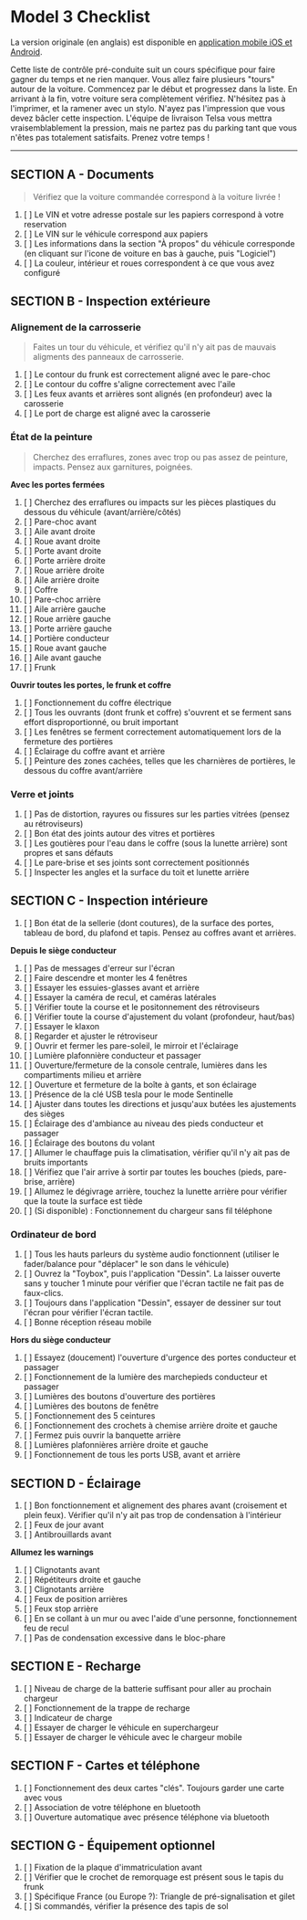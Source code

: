 # Model 3 Checklist #

La version originale (en anglais) est disponible en [application mobile iOS et Android](https://teslaprep.glideapp.io).

Cette liste de contrôle pré-conduite suit un cours spécifique pour faire gagner du temps et ne rien manquer. Vous allez faire plusieurs "tours" autour de la voiture. Commencez par le début et progressez dans la liste. En arrivant à la fin, votre voiture sera complètement vérifiez. N'hésitez pas à l'imprimer, et la ramener avec un stylo.
N'ayez pas l'impression que vous devez bâcler cette inspection. L'équipe de livraison Telsa vous mettra vraisemblablement la pression, mais ne partez pas du parking tant que vous n'êtes pas totalement satisfaits. Prenez votre temps !

---

## SECTION A - Documents ##

> Vérifiez que la voiture commandée correspond à la voiture livrée !

1. [ ] Le VIN et votre adresse postale sur les papiers correspond à votre reservation
1. [ ] Le VIN sur le véhicule correspond aux papiers
1. [ ] Les informations dans la section "À propos" du véhicule corresponde (en cliquant sur l'icone de voiture en bas à gauche, puis "Logiciel")
1. [ ] La couleur, intérieur et roues correspondent à ce que vous avez configuré

## SECTION B - Inspection extérieure ##

### Alignement de la carrosserie ###

> Faites un tour du véhicule, et vérifiez qu'il n'y ait pas de mauvais aligments des panneaux de carrosserie.

1. [ ] Le contour du frunk est correctement aligné avec le pare-choc
1. [ ] Le contour du coffre s'aligne correctement avec l'aile
1. [ ] Les feux avants et arrières sont alignés (en profondeur) avec la carosserie
1. [ ] Le port de charge est aligné avec la carosserie

### État de la peinture ###

> Cherchez des erraflures, zones avec trop ou pas assez de peinture, impacts. Pensez aux garnitures, poignées.

**Avec les portes fermées**
1. [ ] Cherchez des erraflures ou impacts sur les pièces plastiques du dessous du véhicule (avant/arrière/côtés)
1. [ ] Pare-choc avant
1. [ ] Aile avant droite
1. [ ] Roue avant droite
1. [ ] Porte avant droite
1. [ ] Porte arrière droite
1. [ ] Roue arrière droite
1. [ ] Aile arrière droite
1. [ ] Coffre
1. [ ] Pare-choc arrière
1. [ ] Aile arrière gauche
1. [ ] Roue arrière gauche
1. [ ] Porte arrière gauche
1. [ ] Portière conducteur
1. [ ] Roue avant gauche
1. [ ] Aile avant gauche
1. [ ] Frunk

**Ouvrir toutes les portes, le frunk et coffre**
1. [ ] Fonctionnement du coffre électrique
1. [ ] Tous les ouvrants (dont frunk et coffre) s'ouvrent et se ferment sans effort disproportionné, ou bruit important
1. [ ] Les fenêtres se ferment correctement automatiquement lors de la fermeture des portières
1. [ ] Éclairage du coffre avant et arrière
1. [ ] Peinture des zones cachées, telles que les charnières de portières, le dessous du coffre avant/arrière

### Verre et joints
1. [ ] Pas de distortion, rayures ou fissures sur les parties vitrées (pensez au rétroviseurs)
1. [ ] Bon état des joints autour des vitres et portières
1. [ ] Les goutières pour l'eau dans le coffre (sous la lunette arrière) sont propres et sans défauts
1. [ ] Le pare-brise et ses joints sont correctement positionnés
1. [ ] Inspecter les angles et la surface du toit et lunette arrière


## SECTION C - Inspection intérieure

1. [ ] Bon état de la sellerie (dont coutures), de la surface des portes, tableau de bord, du plafond et tapis. Pensez au coffres avant et arrières.

**Depuis le siège conducteur**
1. [ ] Pas de messages d'erreur sur l'écran
1. [ ] Faire descendre et monter les 4 fenêtres
1. [ ] Essayer les essuies-glasses avant et arrière
1. [ ] Essayer la caméra de recul, et caméras latérales
1. [ ] Vérifier toute la course et le positonnement des rétroviseurs
1. [ ] Vérifier toute la course d'ajustement du volant (profondeur, haut/bas)
1. [ ] Essayer le klaxon
1. [ ] Regarder et ajuster le rétroviseur
1. [ ] Ouvrir et fermer les pare-soleil, le mirroir et l'éclairage
1. [ ] Lumière plafonnière conducteur et passager
1. [ ] Ouverture/fermeture de la console centrale, lumières dans les compartiments milieu et arrière
1. [ ] Ouverture et fermeture de la boîte à gants, et son éclairage
1. [ ] Présence de la clé USB tesla pour le mode Sentinelle
1. [ ] Ajuster dans toutes les directions et jusqu'aux butées les ajustements des sièges
1. [ ] Éclairage des d'ambiance au niveau des pieds conducteur et passager
1. [ ] Éclairage des boutons du volant
1. [ ] Allumer le chauffage puis la climatisation, vérifier qu'il n'y ait pas de bruits importants
1. [ ] Vérifiez que l'air arrive à sortir par toutes les bouches (pieds, pare-brise, arrière)
1. [ ] Allumez le dégivrage arrière, touchez la lunette arrière pour vérifier que la toute la surface est tiède
1. [ ] (Si disponible) : Fonctionnement du chargeur sans fil téléphone

### Ordinateur de bord
1. [ ] Tous les hauts parleurs du système audio fonctionnent (utiliser le fader/balance pour "déplacer" le son dans le véhicule)
1. [ ] Ouvrez la "Toybox", puis l'application "Dessin". La laisser ouverte sans y toucher 1 minute pour vérifier que l'écran tactile ne fait pas de faux-clics.
1. [ ] Toujours dans l'application "Dessin", essayer de dessiner sur tout l'écran pour vérifier l'écran tactile.
1. [ ] Bonne réception réseau mobile

**Hors du siège conducteur**
1. [ ] Essayez (doucement) l'ouverture d'urgence des portes conducteur et passager
1. [ ] Fonctionnement de la lumière des marchepieds conducteur et passager
1. [ ] Lumières des boutons d'ouverture des portières
1. [ ] Lumières des boutons de fenêtre
1. [ ] Fonctionnement des 5 ceintures
1. [ ] Fonctionnement des crochets à chemise arrière droite et gauche
1. [ ] Fermez puis ouvrir la banquette arrière
1. [ ] Lumières plafonnières arrière droite et gauche
1. [ ] Fonctionnement de tous les ports USB, avant et arrière


## SECTION D - Éclairage
1. [ ] Bon fonctionnement et alignement des phares avant (croisement et plein feux). Vérifier qu'il n'y ait pas trop de condensation à l'intérieur
1. [ ] Feux de jour avant
1. [ ] Antibrouillards avant

**Allumez les warnings**
1. [ ] Clignotants avant
1. [ ] Répétiteurs droite et gauche
1. [ ] Clignotants arrière
1. [ ] Feux de position arrières
1. [ ] Feux stop arrière
1. [ ] En se collant à un mur ou avec l'aide d'une personne, fonctionnement feu de recul
1. [ ] Pas de condensation excessive dans le bloc-phare


## SECTION E - Recharge
1. [ ] Niveau de charge de la batterie suffisant pour aller au prochain chargeur
1. [ ] Fonctionnement de la trappe de recharge
1. [ ] Indicateur de charge
1. [ ] Essayer de charger le véhicule en superchargeur
1. [ ] Essayer de charger le véhicule avec le chargeur mobile


## SECTION F - Cartes et téléphone
1. [ ] Fonctionnement des deux cartes "clés". Toujours garder une carte avec vous
1. [ ] Association de votre téléphone en bluetooth
1. [ ] Ouverture automatique avec présence téléphone via bluetooth


## SECTION G - Équipement optionnel
1. [ ] Fixation de la plaque d'immatriculation avant
1. [ ] Vérifier que le crochet de remorquage est présent sous le tapis du frunk
1. [ ] Spécifique France (ou Europe ?): Triangle de pré-signalisation et gilet
1. [ ] Si commandés, vérifier la présence des tapis de sol
